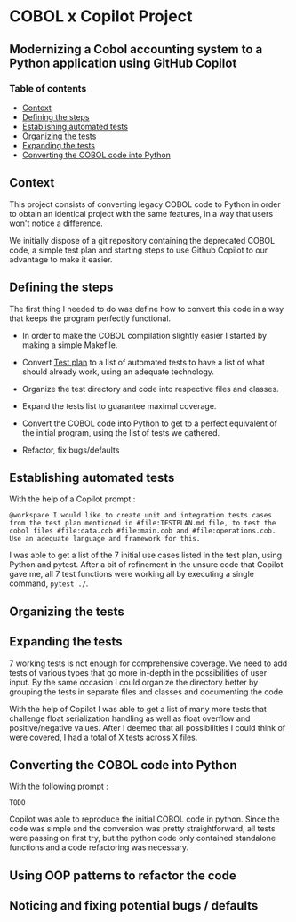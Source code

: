 # COBOL x Copilot Project

## Modernizing a Cobol accounting system to a Python application using GitHub Copilot

### Table of contents

- [Context](#context)
- [Defining the steps](#defining-the-steps)
- [Establishing automated tests](#establishing-automated-tests)
- [Organizing the tests](#organizing-the-tests)
- [Expanding the tests](#expanding-the-tests)
- [Converting the COBOL code into Python](#converting-the-cobol-code-into-python)

## Context

This project consists of converting legacy COBOL code to Python in order to obtain an identical project with the same features, in a way that users won't notice a difference.

We initially dispose of a git repository containing the deprecated COBOL code, a simple test plan and starting steps to use Github Copilot to our advantage to make it easier.

## Defining the steps

The first thing I needed to do was define how to convert this code in a way that keeps the program perfectly functional.

- In order to make the COBOL compilation slightly easier I started by making a simple Makefile.

- Convert [Test plan](TESTPLAN.md) to a list of automated tests to have a list of what should already work, using an adequate technology.

- Organize the test directory and code into respective files and classes.

- Expand the tests list to guarantee maximal coverage.

- Convert the COBOL code into Python to get to a perfect equivalent of the initial program, using the list of tests we gathered.

- Refactor, fix bugs/defaults

## Establishing automated tests

With the help of a Copilot prompt :

```
@workspace I would like to create unit and integration tests cases from the test plan mentioned in #file:TESTPLAN.md file, to test the cobol files #file:data.cob #file:main.cob and #file:operations.cob. Use an adequate language and framework for this.
```

I was able to get a list of the 7 initial use cases listed in the test plan, using Python and pytest. After a bit of refinement in the unsure code that Copilot gave me, all 7 test functions were working all by executing a single command, ```pytest ./```.

## Organizing the tests

## Expanding the tests

7 working tests is not enough for comprehensive coverage. We need to add tests of various types that go more in-depth in the possibilities of user input. By the same occasion I could organize the directory better by grouping the tests in separate files and classes and documenting the code.

With the help of Copilot I was able to get a list of many more tests that challenge float serialization handling as well as float overflow and positive/negative values. After I deemed that all possibilities I could think of were covered, I had a total of X tests across X files.

## Converting the COBOL code into Python

With the following prompt :
```
TODO
```

Copilot was able to reproduce the initial COBOL code in python. Since the code was simple and the conversion was pretty straightforward, all tests were passing on first try, but the python code only contained standalone functions and a code refactoring was necessary.

## Using OOP patterns to refactor the code

## Noticing and fixing potential bugs / defaults
